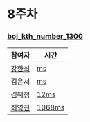 # 8주차  
### [boj_kth_number_1300](https://www.acmicpc.net/problem/1300)
|참여자|시간|
|---|---|
|[강한희](https://github.com/kanghanhee)|[ ms]()|
|[김은서](https://github.com/eunseo2)|[ ms]()|
|[김혜정](https://github.com/hyejungg)|[12ms](https://github.com/youngjinc/algorithm_study/blob/main/week8/hyejung/boj_kth_number_1300.cpp)|  
|[최영진](https://github.com/youngjinc)|[1068ms](https://github.com/youngjinc/algorithm_study/blob/main/week8/youngjin/boj_kth_number_1300.py)|
 
<br>

